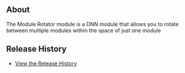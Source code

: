 ## About

The Module Rotator module is a DNN module that allows you to rotate between multiple modules within the space of just one module

## Release History

* [View the Release History](releases)

